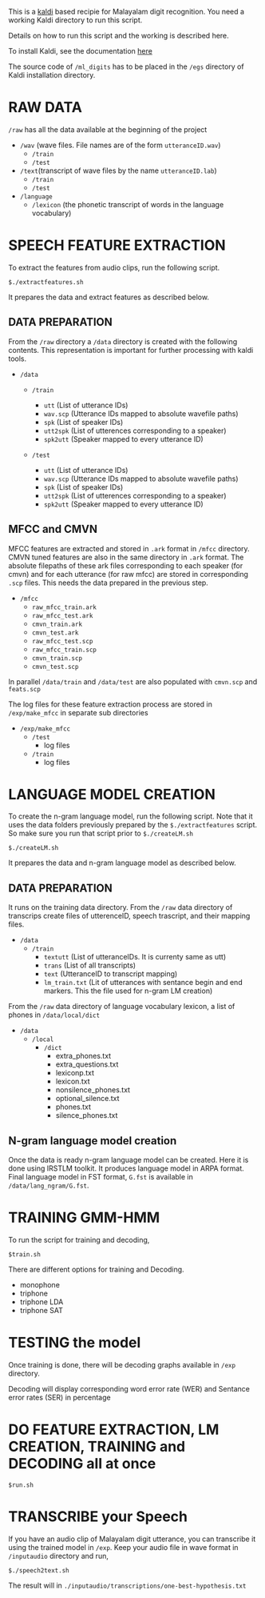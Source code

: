 This is a [kaldi](https://kaldi-asr.org/) based recipie for Malayalam digit recognition. You need a working Kaldi directory to run this script.

Details on how to run this script and the working is described here.

To install Kaldi, see the documentation [here](https://kaldi-asr.org/doc/install.html)

The source code of `/ml_digits` has to be placed in the `/egs` directory of Kaldi installation directory.

# RAW DATA 


`/raw` has all the data available at the beginning of the project

- `/wav` (wave files. File names are of the form `utteranceID.wav`)
    - `/train`
    - `/test`
- `/text`(transcript of wave files by the name `utteranceID.lab`)
    - `/train`
    - `/test`
- `/language`
    - `/lexicon` (the phonetic transcript of words in the language vocabulary)

# SPEECH FEATURE EXTRACTION

To extract the features from audio clips, run the following script. 
```
$./extractfeatures.sh
```
It prepares the data and extract features as described below.

## DATA PREPARATION

From the `/raw` directory a `/data` directory is created with the following contents. This representation is important for further processing with kaldi tools.

- `/data`
    - `/train`
        - `utt` (List of utterance IDs)
        - `wav.scp` (Utterance IDs mapped to absolute wavefile paths)
        - `spk` (List of speaker IDs)
        - `utt2spk` (List of utterences corresponding to a speaker)
        - `spk2utt` (Speaker mapped to every utterance ID)

    - `/test`
        - `utt` (List of utterance IDs)
        - `wav.scp` (Utterance IDs mapped to absolute wavefile paths)
        - `spk` (List of speaker IDs)
        - `utt2spk` (List of utterences corresponding to a speaker)
        - `spk2utt` (Speaker mapped to every utterance ID)


## MFCC and CMVN

MFCC features are extracted and stored in `.ark` format in `/mfcc` directory. CMVN tuned features are also in the same directory in `.ark` format. The absolute filepaths of these ark files corresponding to each speaker (for cmvn) and for each utterance (for raw mfcc) are stored in corresponding `.scp` files. This needs the data prepared in the previous step.

- `/mfcc`
    - `raw_mfcc_train.ark`
    - `raw_mfcc_test.ark`
    - `cmvn_train.ark`
    - `cmvn_test.ark`
    - `raw_mfcc_test.scp`
    - `raw_mfcc_train.scp`
    - `cmvn_train.scp`
    - `cmvn_test.scp`

In parallel `/data/train` and `/data/test` are also populated with `cmvn.scp` and  `feats.scp`

 The log files for these feature extraction process are stored in `/exp/make_mfcc` in separate sub directories

 - `/exp/make_mfcc`
    - `/test`
        - log files
    - `/train`
        - log files


# LANGUAGE MODEL CREATION

To create the n-gram  language model, run the following script. Note that it uses the data folders previously prepared by the `$./extractfeatures` script. So make sure you run that script prior to `$./createLM.sh`
```
$./createLM.sh
```

It prepares the data and n-gram language model as described below.

## DATA PREPARATION

It runs on the training data directory. From the `/raw` data directory of transcrips create files of utterenceID, speech trascript, and their mapping files.

- `/data`
    - `/train`
        - `textutt` (List of utteranceIDs. It is currenty same as utt)
        - `trans` (List of all transcripts)
        - `text` (UtteranceID to transcript mapping)
        - `lm_train.txt` (Lit of utterances with sentance begin and end markers. This the file used for n-gram LM creation)

From the `/raw` data directory of language vocabulary lexicon, a list of phones in `/data/local/dict`

- `/data`
    - `/local`
        - `/dict`
            - extra_phones.txt
            - extra_questions.txt
            - lexiconp.txt  
            - lexicon.txt
            - nonsilence_phones.txt
            - optional_silence.txt
            - phones.txt
            - silence_phones.txt

## N-gram language model creation

Once the data is ready n-gram language model can be created. Here it is done using IRSTLM toolkit. It produces language model in ARPA format. Final language model in FST format, `G.fst` is available in `/data/lang_ngram/G.fst`.

# TRAINING GMM-HMM

To run the script for training and decoding,

```
$train.sh
```

There are different options for training and Decoding. 

- monophone 
- triphone 
- triphone LDA
- triphone SAT

# TESTING the model

Once training is done, there will be decoding graphs available in `/exp` directory.

Decoding will display corresponding word error rate (WER) and Sentance error rates (SER) in percentage


# DO FEATURE EXTRACTION, LM CREATION, TRAINING and DECODING all at once

```
$run.sh
```


# TRANSCRIBE your Speech

If you have an audio clip of Malayalam digit utterance, you can transcribe it using the trained model in `/exp`. Keep your audio file in wave format in `/inputaudio` directory and run,

```
$./speech2text.sh
```

The result will in `./inputaudio/transcriptions/one-best-hypothesis.txt`


